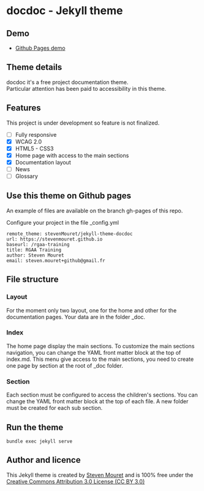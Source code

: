 # docdoc - Jekyll theme

## Demo

- [Github Pages demo](https://stevenmouret.github.io/jekyll-theme-docdoc/)

## Theme details

docdoc it's a free project documentation theme.  
Particular attention has been paid to accessibility in this theme.

## Features

This project is under development so feature is not finalized.

- [ ] Fully responsive
- [x] WCAG 2.0
- [x] HTML5 - CSS3
- [x] Home page with access to the main sections
- [x] Documentation layout
- [ ] News
- [ ] Glossary

## Use this theme on Github pages
An example of files are available on the branch gh-pages of this repo.

Configure your project in the file _config.yml

```
remote_theme: stevenMouret/jekyll-theme-docdoc
url: https://stevenmouret.github.io
baseurl: /rgaa-training
title: RGAA Training
author: Steven Mouret
email: steven.mouret+github@gmail.fr
```

## File structure

### Layout
For the moment only two layout, one for the home and other for the documentation pages.
Your data are in the folder _doc.

### Index
The home page display the main sections.
To customize the main sections navigation, you can change the YAML front matter block at the top of index.md.
This menu give access to the main sections, you need to create one page by section at the root of _doc folder.

### Section
Each section must be configured to access the children's sections.
You can change the YAML front matter block at the top of each file. A new folder must be created for each sub section.

## Run the theme
```
bundle exec jekyll serve
``` 

## Author and licence
This Jekyll theme is created by [Steven Mouret](https://twitter.com/stevenmouret) and is 100% free under the [Creative Commons Attribution 3.0 License (CC BY 3.0)](http://creativecommons.org/licenses/by/3.0/)
 



